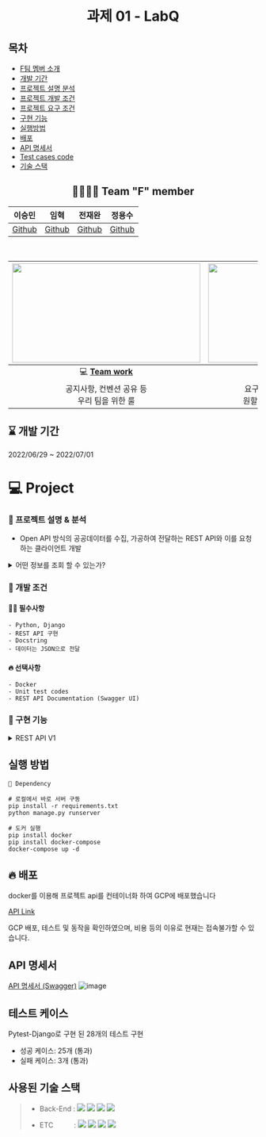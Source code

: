 

<div align="center">

  # 과제 01 - LabQ

</div>


## 목차
- [F팀 멤버 소개](#-team-f-member)  
- [개발 기간](#--개발-기간--)  
- [프로젝트 설명 분석](#-프로젝트-설명--분석)
- [프로젝트 개발 조건](#-개발-조건)  
- [프로젝트 요구 조건](#-요구-조건)    
- [구현 기능](#구현-기능)  
- [실행방법](#-실행방법)
- [배포](#-배포)
- [API 명세서](#api-명세서)  
- [Test cases code](#테스트-케이스)  
- [기술 스택](#사용된-기술-스택)  

<div align="center">  


## 👨‍👨‍👦‍👦 Team "F" member  

|이승민|임혁|전재완|정용수|
|:------:|:------:|:------:|:------:|
|[Github](https://github.com/SMin1620) | [Github](https://github.com/Cat-Nile) | [Github](https://github.com/iamjaewhan) | [Github](https://github.com/blueknarr) |

  <br>



| <img height="200" width="380" src="https://retaintechnologies.com/wp-content/uploads/2020/04/Project-Management-Mantenimiento-1.jpg"> | <img height="200" width="330" src="https://encrypted-tbn0.gstatic.com/images?q=tbn:ANd9GcTGElLjafMUhHglmqwh9lRh_sVzOCQyBiPNfQ&usqp=CAU"> |
| :----------------------------------------------------------: | :----------------------------------------------------------: |
| 💻 [**Team work**](https://www.notion.so/c7edd2a8004a4fc894f04b939db39861) | 📒 [**Project page**](https://www.notion.so/Team-F-3f553f413ee14b389da0641d8bb4d99e) |
|        공지사항, 컨벤션 공유 등<br> 우리 팀을 위한 룰        | 요구사항 분석, 정보 공유 및<br> 원할한 프로젝트를 위해 사용  |

  </div> 

  <h2> ⌛ 개발 기간  </h2> 
  2022/06/29  ~ 2022/07/01 

  </div> 


# 💻 Project
  ### 💭 프로젝트 설명 & 분석
  - Open API 방식의 공공데이터를 수집, 가공하여 전달하는 REST API와 이를 요청하는 클라이언트 개발

<details>
  <summary>어떤 정보를 조회 할 수 있는가?</summary>
<div markdown="1">
- 서울시 하수관로 수위 현황
  
  - 요청 인자
    
    - TYPE : 요청하는 데이터의 타입으로, JSON 타입 데이터를 요청한다.
    - START_INDEX / END_INDEX : 데이터 행의 시작과 끝 번호이다.
    - GUBN : 조회하고자 하는 지역명 코드이다.
- 서울시 강우량 정보
  
  - 요청인자
  
    - TYPE : 요청하는 데이터의 타입으로, JSON 타입 데이터를 요청한다.
    - START_INDEX / END_INDEX : 데이터 행의 시작과 끝 번호이다.
    - GU_NAME : 조회하고자 하는 지역명이다.

</div>
</details>


  ### 🚥 개발 조건 

  #### 🙆‍♂️ 필수사항  
    - Python, Django  
    - REST API 구현
    - Docstring
    - 데이터는 JSON으로 전달
  #### 🔥 선택사항
    - Docker  
    - Unit test codes  
    - REST API Documentation (Swagger UI)  



### 💫 구현 기능

<details>
  <summary>REST API V1</summary>
<div markdown="1">

  - 필수  

    - 구분 코드(GUBN)로 하수관로 함께 서울시 하수관로 수위 현황과 강우량 정보를 결합하여 데이터를 JSON으로 보낸다.

- 서버


    - 구분 코드(GUBN)에 맞는 서울시 하수관로 수위 현황 및 강우량 정보를 결합하여 client에게 필터링한 데이터를 JSON 형식으로 반환한다.
    
    - ```text
        #request URI : /api/rainfall-drain/?gubn=1
        #response 
        { 
        'REQUEST_TIME': '2022-06-30 11:53:02.0',  (datetime.datetime.now())
        'GUBN':1
        'GU_NAME': '종로구',
        'RAINFALL_DATA': {
            'DATA_NUM' : 2,
        	'ROW' :[
        			{'GU_CODE': 110.0,
        			 'RAINFALL10': '0',
        			 'RAINGAUGE_CODE': 1002.0,
        			 'RAINGAUGE_NAME': '부암동',
        			 'RECEIVE_TIME': '2022-06-30 11:49'},
                      ...
        			]
             },
         'DRAINPIPE_DATA': {
                'DATA_NUM' :4,
        		'ROW' :[
        				{'GUBN': '01',
        				'IDN': '01-0001',
        				'MEA_WAL': 0.63,
        				'MEA_YMD': '2022-06-30 11:53:02.0',
        				'SIG_STA': '통신양호'},
        				...
        				]
        		}
        }
        ```


​        

- 클라이언트


    - 구분 코드(GUBN)와 함께 API를 호출한다.
    - request method : GET
    - URL : domain/api/rainfall-drain
    - Query String(key = value)
        - gubn=int : 조회할 구의 구분 코드를 입력한다. 입력 값은 정수로 유효 값은 1부터 25이다.

</div>
</details>

## 실행 방법

```
📌 Dependency

# 로컬에서 바로 서버 구동
pip install -r requirements.txt
python manage.py runserver

# 도커 실행
pip install docker
pip install docker-compose
docker-compose up -d
```



## 🔥 배포

docker를 이용해 프로젝트 api를 컨테이너화 하여 GCP에 배포했습니다  

[API Link](http://34.64.83.224:8000/api/rainfall-drain/?gubn=1)

GCP 배포, 테스트 및 동작을 확인하였으며, 비용 등의 이유로 현재는 접속불가할 수 있습니다.


## API 명세서  

[API 명세서 (Swagger)](http://34.64.83.224:8000/swagger/)
![image](https://user-images.githubusercontent.com/81574795/177253389-98ab4ea3-95da-4f2d-96a2-aeca0954102f.png)




## 테스트 케이스

Pytest-Django로 구현 된 28개의 테스트 구현

- 성공 케이스: 25개 (통과)
- 실패 케이스: 3개 (통과)



## 사용된 기술 스택

> - Back-End :  <img src="https://img.shields.io/badge/Python 3.10-3776AB?style=flat&logo=Python&logoColor=white"/>&nbsp;<img src="https://img.shields.io/badge/Django 4.0.4-092E20?style=flat&logo=Django&logoColor=white"/>&nbsp;<img src="https://img.shields.io/badge/Django-DRF 3.13.1-009287?style=flat&logo=Django&logoColor=white"/>&nbsp;<img src="https://img.shields.io/badge/Docker 20.10.14-2496ED?style=flat&logo=docker&logoColor=white"/>
>
> - ETC　　　:  <img src="https://img.shields.io/badge/Git-F05032?style=flat-badge&logo=Git&logoColor=white"/>&nbsp;<img src="https://img.shields.io/badge/Github-181717?style=flat-badge&logo=Github&logoColor=white"/>&nbsp;<img src="https://img.shields.io/badge/Swagger-FF6C37?style=flat-badge&logo=Swagger&logoColor=white"/>&nbsp;<img src="https://img.shields.io/badge/GoogleCloud-%234285F4.svg?style=for-the-badge&logo=google-cloud&logoColor=white"/>
